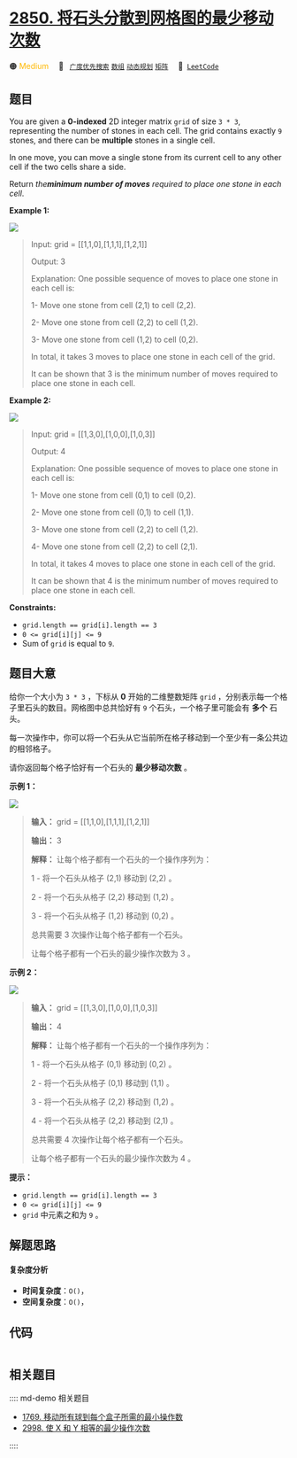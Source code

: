 # [2850. 将石头分散到网格图的最少移动次数](https://leetcode.com/problems/minimum-moves-to-spread-stones-over-grid)

🟠 <font color=#ffb800>Medium</font>&emsp; 🔖&ensp; [`广度优先搜索`](/leetcode/outline/tag/breadth-first-search.md) [`数组`](/leetcode/outline/tag/array.md) [`动态规划`](/leetcode/outline/tag/dynamic-programming.md) [`矩阵`](/leetcode/outline/tag/matrix.md)&emsp; 🔗&ensp;[`LeetCode`](https://leetcode.com/problems/minimum-moves-to-spread-stones-over-grid)


## 题目

You are given a **0-indexed** 2D integer matrix `grid` of size `3 * 3`,
representing the number of stones in each cell. The grid contains exactly `9`
stones, and there can be **multiple** stones in a single cell.

In one move, you can move a single stone from its current cell to any other
cell if the two cells share a side.

Return _the**minimum number of moves** required to place one stone in each
cell_.



**Example 1:**

![](https://assets.leetcode.com/uploads/2023/08/23/example1-3.svg)

> Input: grid = [[1,1,0],[1,1,1],[1,2,1]]
> 
> Output: 3
> 
> Explanation: One possible sequence of moves to place one stone in each cell is: 
> 
> 1- Move one stone from cell (2,1) to cell (2,2).
> 
> 2- Move one stone from cell (2,2) to cell (1,2).
> 
> 3- Move one stone from cell (1,2) to cell (0,2).
> 
> In total, it takes 3 moves to place one stone in each cell of the grid.
> 
> It can be shown that 3 is the minimum number of moves required to place one stone in each cell.

**Example 2:**

![](https://assets.leetcode.com/uploads/2023/08/23/example2-2.svg)

> Input: grid = [[1,3,0],[1,0,0],[1,0,3]]
> 
> Output: 4
> 
> Explanation: One possible sequence of moves to place one stone in each cell is:
> 
> 1- Move one stone from cell (0,1) to cell (0,2).
> 
> 2- Move one stone from cell (0,1) to cell (1,1).
> 
> 3- Move one stone from cell (2,2) to cell (1,2).
> 
> 4- Move one stone from cell (2,2) to cell (2,1).
> 
> In total, it takes 4 moves to place one stone in each cell of the grid.
> 
> It can be shown that 4 is the minimum number of moves required to place one stone in each cell.

**Constraints:**

  * `grid.length == grid[i].length == 3`
  * `0 <= grid[i][j] <= 9`
  * Sum of `grid` is equal to `9`.


## 题目大意

给你一个大小为 `3 * 3` ，下标从 **0**  开始的二维整数矩阵 `grid` ，分别表示每一个格子里石头的数目。网格图中总共恰好有 `9`
个石头，一个格子里可能会有 **多个**  石头。

每一次操作中，你可以将一个石头从它当前所在格子移动到一个至少有一条公共边的相邻格子。

请你返回每个格子恰好有一个石头的 **最少移动次数**  。



**示例 1：**

![](https://assets.leetcode.com/uploads/2023/08/23/example1-3.svg)

> 
> 
> 
> 
> 
> **输入：** grid = [[1,1,0],[1,1,1],[1,2,1]]
> 
> **输出：** 3
> 
> **解释：** 让每个格子都有一个石头的一个操作序列为：
> 
> 1 - 将一个石头从格子 (2,1) 移动到 (2,2) 。
> 
> 2 - 将一个石头从格子 (2,2) 移动到 (1,2) 。
> 
> 3 - 将一个石头从格子 (1,2) 移动到 (0,2) 。
> 
> 总共需要 3 次操作让每个格子都有一个石头。
> 
> 让每个格子都有一个石头的最少操作次数为 3 。
> 
> 

**示例 2：**

![](https://assets.leetcode.com/uploads/2023/08/23/example2-2.svg)

> 
> 
> 
> 
> 
> **输入：** grid = [[1,3,0],[1,0,0],[1,0,3]]
> 
> **输出：** 4
> 
> **解释：** 让每个格子都有一个石头的一个操作序列为：
> 
> 1 - 将一个石头从格子 (0,1) 移动到 (0,2) 。
> 
> 2 - 将一个石头从格子 (0,1) 移动到 (1,1) 。
> 
> 3 - 将一个石头从格子 (2,2) 移动到 (1,2) 。
> 
> 4 - 将一个石头从格子 (2,2) 移动到 (2,1) 。
> 
> 总共需要 4 次操作让每个格子都有一个石头。
> 
> 让每个格子都有一个石头的最少操作次数为 4 。
> 
> 



**提示：**

  * `grid.length == grid[i].length == 3`
  * `0 <= grid[i][j] <= 9`
  * `grid` 中元素之和为 `9` 。


## 解题思路

#### 复杂度分析

- **时间复杂度**：`O()`，
- **空间复杂度**：`O()`，

## 代码

```javascript

```

## 相关题目

:::: md-demo 相关题目
- [1769. 移动所有球到每个盒子所需的最小操作数](https://leetcode.com/problems/minimum-number-of-operations-to-move-all-balls-to-each-box)
- [2998. 使 X 和 Y 相等的最少操作次数](https://leetcode.com/problems/minimum-number-of-operations-to-make-x-and-y-equal)

::::
